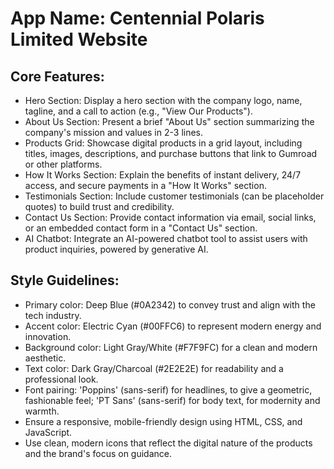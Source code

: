 # **App Name**: Centennial Polaris Limited Website

## Core Features:

- Hero Section: Display a hero section with the company logo, name, tagline, and a call to action (e.g., "View Our Products").
- About Us Section: Present a brief "About Us" section summarizing the company's mission and values in 2-3 lines.
- Products Grid: Showcase digital products in a grid layout, including titles, images, descriptions, and purchase buttons that link to Gumroad or other platforms.
- How It Works Section: Explain the benefits of instant delivery, 24/7 access, and secure payments in a "How It Works" section.
- Testimonials Section: Include customer testimonials (can be placeholder quotes) to build trust and credibility.
- Contact Us Section: Provide contact information via email, social links, or an embedded contact form in a "Contact Us" section.
- AI Chatbot: Integrate an AI-powered chatbot tool to assist users with product inquiries, powered by generative AI.

## Style Guidelines:

- Primary color: Deep Blue (#0A2342) to convey trust and align with the tech industry.
- Accent color: Electric Cyan (#00FFC6) to represent modern energy and innovation.
- Background color: Light Gray/White (#F7F9FC) for a clean and modern aesthetic.
- Text color: Dark Gray/Charcoal (#2E2E2E) for readability and a professional look.
- Font pairing: 'Poppins' (sans-serif) for headlines, to give a geometric, fashionable feel; 'PT Sans' (sans-serif) for body text, for modernity and warmth.
- Ensure a responsive, mobile-friendly design using HTML, CSS, and JavaScript.
- Use clean, modern icons that reflect the digital nature of the products and the brand's focus on guidance.